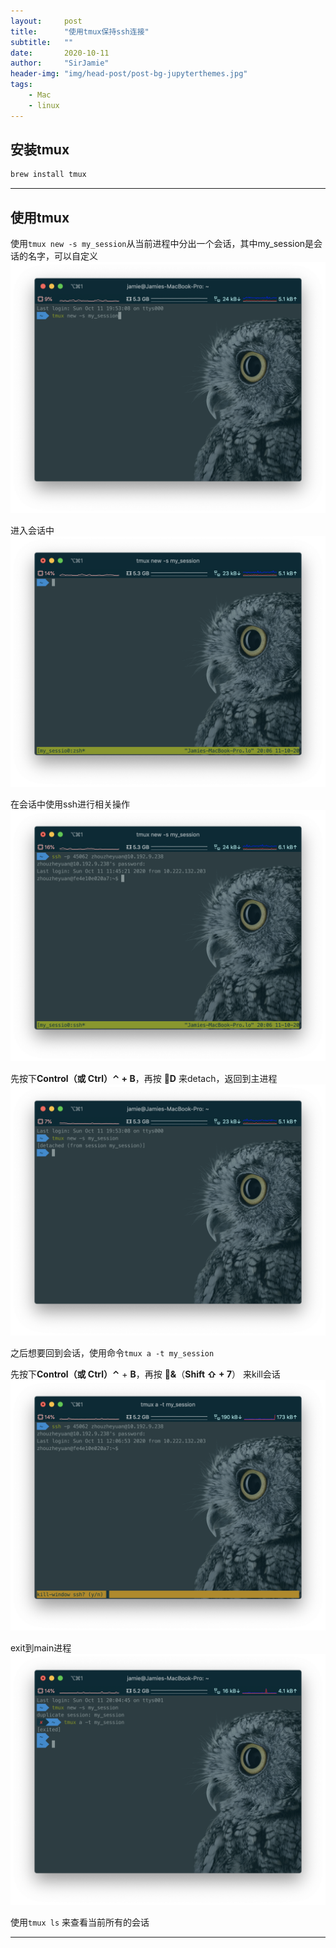 ```yaml
---
layout:     post
title:      "使用tmux保持ssh连接"
subtitle:   ""
date:       2020-10-11
author:     "SirJamie"
header-img: "img/head-post/post-bg-jupyterthemes.jpg"
tags:
    - Mac
    - linux
---
```


## 安装tmux

```sh
brew install tmux
```

---

## 使用tmux
使用```tmux new -s my_session```从当前进程中分出一个会话，其中my_session是会话的名字，可以自定义
![tmux-1](/img/in-post/post-tmux-1.png)

进入会话中
![tmux-2](/img/in-post/post-tmux-2.png)

在会话中使用ssh进行相关操作
![tmux-3](/img/in-post/post-tmux-3.png)

先按下**Control（或 Ctrl）⌃ + B**，再按 **D** 来detach，返回到主进程
![tmux-4](/img/in-post/post-tmux-4.png)

之后想要回到会话，使用命令```tmux a -t my_session```

先按下**Control（或 Ctrl）⌃** + **B**，再按 **&**（**Shift ⇧ + 7**） 来kill会话
![tmux-5](/img/in-post/post-tmux-5.png)

exit到main进程
![tmux-6](/img/in-post/post-tmux-6.png)

使用```tmux ls``` 来查看当前所有的会话

---
